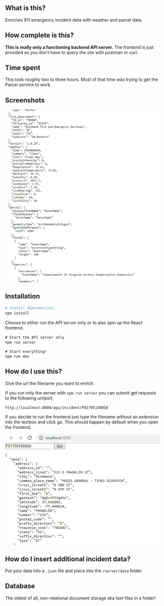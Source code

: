 ## What is this?
Enriches 911 emergency incident data with weather and parcel data.

## How complete is this?
**This is really only a functioning backend API server.** The frontend is just provided so you don't have to query the site with postman or curl.

## Time spent
This took roughly two to three hours. Most of that time was trying to get the Parcel service to work.

## Screenshots
![Enriched Data](enriched-data.jpg)

## Installation

```bash
# Install dependencies
npm install
```

Choose to either run the API server only or to also spin up the React frontend.
```
# Start the API server only
npm run server
```

```
# Start everything!
npm run dev
```

## How do I use this?
Give the url the filename you want to enrich.

If you run only the server with `npm run server` you can submit get requests to the following url/port,
```
http://localhost:8080/api/incident/F01705150050
```

If you decide to run the frontend just type the filename without an extension into the textbox and click go. This should happen by default when you open the frontend.

![Query bar](query-bar.jpg)

## How do I insert additional incident data?
Put your data into a `.json` file and place into the `/server/data` folder.

## Database
The oldest of all, non-relational document storage aka text files in a folder!